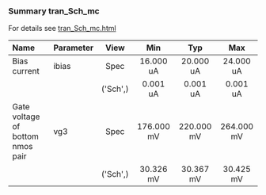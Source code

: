 ### Summary tran_Sch_mc

For details see <a href='tran_Sch_mc.html'>tran_Sch_mc.html</a>

|**Name**|**Parameter**|**View**|**Min** | **Typ** | **Max**|
|:---|:---|:---:|:---:|:---:|:---:|
|Bias current|ibias | Spec | 16.000 uA | 20.000 uA | 24.000 uA |
| | | ('Sch',)|0.001 uA | 0.001 uA | 0.001 uA |
|Gate voltage of bottom nmos pair|vg3 | Spec | 176.000 mV | 220.000 mV | 264.000 mV |
| | | ('Sch',)|30.326 mV | 30.367 mV | 30.425 mV |

